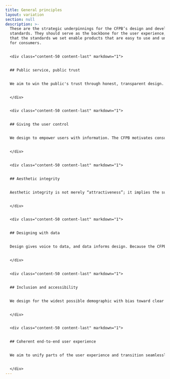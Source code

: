 ```yaml
---
title: General principles
layout: variation
section: null
description: >-
  These are the strategic underpinnings for the CFPB’s design and development
  standards. They should serve as the backbone for the user experience, ensuring
  that the standards we set enable products that are easy to use and understand
  for consumers.


  <div class="content-50 content-last" markdown="1">


  ## Public service, public trust


  We aim to win the public's trust through honest, transparent design. Using clear, concise, and approachable design, we focus on consumers. We demonstrate transparency through our user-friendly online experiences and tools and our dedication to open-source content.


  </div>


  <div class="content-50 content-last" markdown="1">


  ## Giving the user control


  We design to empower users with information. The CFPB motivates consumers to take the control of their financial decision-making, and our designs enable this process. Good design increases transparency and succinctly hands the user all the necessary information, giving consumers control of how they use it. Designers must rely on introspection and research to discover what path users instinctively take and then cater to those instincts.


  </div>


  <div class="content-50 content-last" markdown="1">


  ## Aesthetic integrity


  Aesthetic integrity is not merely “attractiveness”; it implies the successful integration of design and function. We align appearance with purpose by using clear and intuitive designs to create a trustworthy tone and powerful platform for supporting the CFPB’s mission. We maintain consistency and clarity to empower users to seamlessly transfer their knowledge and skills from one product to another. Focusing on consistency helps uphold aesthetic integrity.


  </div>


  <div class="content-50 content-last" markdown="1">


  ## Designing with data


  Design gives voice to data, and data informs design. Because the CFPB is a data-driven organization, quantitative measures of success should be integral to the design process. Design should incorporate data to aid understanding of complex issues, and data-driven feedback should influence the design process. Succinct and compelling visualization of information gives data a voice and helps us clarify otherwise indigestible numbers.


  </div>


  <div class="content-50 content-last" markdown="1">


  ## Inclusion and accessibility


  We design for the widest possible demographic with bias toward clear articulation, plain language, and intuitive design. We design to meet each consumer where he or she is. We are sensitive to experiential level, timing, and biases and aim to design experiences that are equally accessible to everyone, and equally empowering no matter what the user’s skill set or familiarity. Simple, clean designs are the most effective and wide-reaching.


  </div>


  <div class="content-50 content-last" markdown="1">


  ## Coherent end-to-end user experience


  We aim to unify parts of the user experience and transition seamlessly between them. The best design guides the user’s experience from beginning-to-end and caters to his or her expectations. Navigation between sections should be intuitive and transitions should be seamless. Consistent quality and attention to detail are essential to maintain a cohesive user experience.


  </div>
---
```

